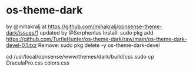 # os-theme-dark
by @mihakralj at https://github.com/mihakralj/opnsense-theme-dark/issues/1
updated by @Serphentas
Install:
 sudo pkg add https://github.com/TurtleHunter/os-theme-dark/raw/main/os-theme-dark-devel-0.1.txz
Remove:
sudo pkg delete -y os-theme-dark-devel

cd /usr/local/opnsense/www/themes/dark/build/css
sudo cp DraculaPro.css colors.css
